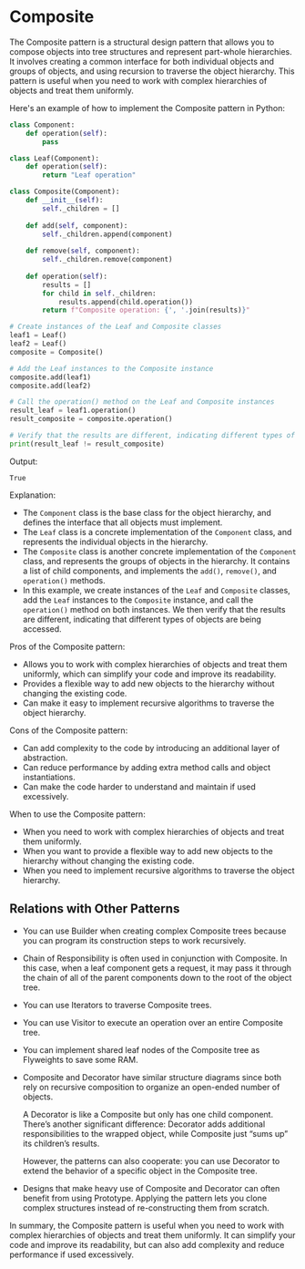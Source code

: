 # Composite

The Composite pattern is a structural design pattern that allows you to compose objects into tree structures and represent part-whole hierarchies. It involves creating a common interface for both individual objects and groups of objects, and using recursion to traverse the object hierarchy. This pattern is useful when you need to work with complex hierarchies of objects and treat them uniformly.

Here's an example of how to implement the Composite pattern in Python:

```python
class Component:
    def operation(self):
        pass

class Leaf(Component):
    def operation(self):
        return "Leaf operation"

class Composite(Component):
    def __init__(self):
        self._children = []
    
    def add(self, component):
        self._children.append(component)
    
    def remove(self, component):
        self._children.remove(component)
    
    def operation(self):
        results = []
        for child in self._children:
            results.append(child.operation())
        return f"Composite operation: {', '.join(results)}"

# Create instances of the Leaf and Composite classes
leaf1 = Leaf()
leaf2 = Leaf()
composite = Composite()

# Add the Leaf instances to the Composite instance
composite.add(leaf1)
composite.add(leaf2)

# Call the operation() method on the Leaf and Composite instances
result_leaf = leaf1.operation()
result_composite = composite.operation()

# Verify that the results are different, indicating different types of objects
print(result_leaf != result_composite)
```

Output:
```
True
```

Explanation:
- The `Component` class is the base class for the object hierarchy, and defines the interface that all objects must implement.
- The `Leaf` class is a concrete implementation of the `Component` class, and represents the individual objects in the hierarchy.
- The `Composite` class is another concrete implementation of the `Component` class, and represents the groups of objects in the hierarchy. It contains a list of child components, and implements the `add()`, `remove()`, and `operation()` methods.
- In this example, we create instances of the `Leaf` and `Composite` classes, add the `Leaf` instances to the `Composite` instance, and call the `operation()` method on both instances. We then verify that the results are different, indicating that different types of objects are being accessed.

Pros of the Composite pattern:
- Allows you to work with complex hierarchies of objects and treat them uniformly, which can simplify your code and improve its readability.
- Provides a flexible way to add new objects to the hierarchy without changing the existing code.
- Can make it easy to implement recursive algorithms to traverse the object hierarchy.

Cons of the Composite pattern:
- Can add complexity to the code by introducing an additional layer of abstraction.
- Can reduce performance by adding extra method calls and object instantiations.
- Can make the code harder to understand and maintain if used excessively.

When to use the Composite pattern:
- When you need to work with complex hierarchies of objects and treat them uniformly.
- When you want to provide a flexible way to add new objects to the hierarchy without changing the existing code.
- When you need to implement recursive algorithms to traverse the object hierarchy.

## Relations with Other Patterns

- You can use Builder when creating complex Composite trees because you can program its construction steps to work recursively.

- Chain of Responsibility is often used in conjunction with Composite. In this case, when a leaf component gets a request, it may pass it through the chain of all of the parent components down to the root of the object tree.

- You can use Iterators to traverse Composite trees.

- You can use Visitor to execute an operation over an entire Composite tree.

- You can implement shared leaf nodes of the Composite tree as Flyweights to save some RAM.

- Composite and Decorator have similar structure diagrams since both rely on recursive composition to organize an open-ended number of objects.

  A Decorator is like a Composite but only has one child component. There’s another significant difference: Decorator adds additional responsibilities to the wrapped object, while Composite just “sums up” its children’s results.

  However, the patterns can also cooperate: you can use Decorator to extend the behavior of a specific object in the Composite tree.

- Designs that make heavy use of Composite and Decorator can often benefit from using Prototype. Applying the pattern lets you clone complex structures instead of re-constructing them from scratch.

In summary, the Composite pattern is useful when you need to work with complex hierarchies of objects and treat them uniformly. It can simplify your code and improve its readability, but can also add complexity and reduce performance if used excessively.

